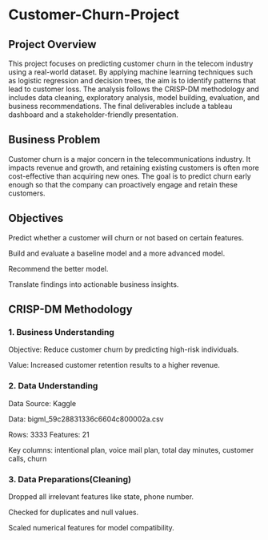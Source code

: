 # Customer-Churn-Project
## Project Overview

This project focuses on predicting customer churn in the telecom industry using a real-world dataset. By applying machine learning techniques such as logistic regression and decision trees, the aim is to identify patterns that lead to customer loss. The analysis follows the CRISP-DM methodology and includes data cleaning, exploratory analysis, model building, evaluation, and business recommendations. The final deliverables include a tableau dashboard and a stakeholder-friendly presentation.

## Business Problem

Customer churn is a major concern in the telecommunications industry. It impacts revenue and growth, and retaining existing customers is often more cost-effective than acquiring new ones. The goal is to predict churn early enough so that the company can proactively engage and retain these customers.

## Objectives

Predict whether a customer will churn or not based on certain features.

Build and evaluate a baseline model and a more advanced model.

Recommend the better model.

Translate findings into actionable business insights.

## CRISP-DM Methodology

### 1. Business Understanding

Objective: Reduce customer churn by predicting high-risk individuals.

Value: Increased customer retention results to a higher revenue.

### 2. Data Understanding 

Data Source: Kaggle

Data: bigml_59c28831336c6604c800002a.csv

Rows: 3333  Features: 21

Key columns: intentional plan, voice mail plan, total day minutes, customer calls, churn

### 3. Data Preparations(Cleaning)

Dropped all irrelevant features like state, phone number.

Checked for duplicates and null values.

Scaled numerical features for model compatibility.
